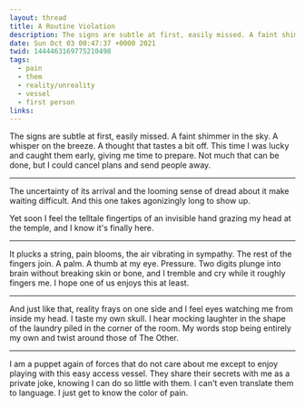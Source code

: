 ```yaml
---
layout: thread
title: A Routine Violation
description: The signs are subtle at first, easily missed. A faint shimmer in the sky. A whisper on the breeze. A thought that tastes a bit off. This time I was lucky and caught them early, giving me time to prepare. Not much that can be done, but I could cancel plans and send people away.
date: Sun Oct 03 00:47:37 +0000 2021
twid: 1444463169775210498
tags:
  - pain
  - them
  - reality/unreality
  - vessel
  - first person
links:
---
```

<article class="thread">
<section class="tweet">
<p>The signs are subtle at first, easily missed. A faint shimmer in the sky. A whisper on the breeze. A thought that tastes a bit off. This time I was lucky and caught them early, giving me time to prepare. Not much that can be done, but I could cancel plans and send people away.</p>
</section>
<hr class="tweet_sep">
<section class="tweet">
<p>The uncertainty of its arrival and the looming sense of dread about it make waiting difficult. And this one takes agonizingly long to show up.</p>
<p>Yet soon I feel the telltale fingertips of an invisible hand grazing my head at the temple, and I know it's finally here.</p>
</section>
<hr class="tweet_sep">
<section class="tweet">
<p>It plucks a string, pain blooms, the air vibrating in sympathy. The rest of the fingers join. A palm. A thumb at my eye. Pressure. Two digits plunge into brain without breaking skin or bone, and I tremble and cry while it roughly fingers me. I hope one of us enjoys this at least.</p>
</section>
<hr class="tweet_sep">
<section class="tweet">
<p>And just like that, reality frays on one side and I feel eyes watching me from inside my head. I taste my own skull. I hear mocking laughter in the shape of the laundry piled in the corner of the room. My words stop being entirely my own and twist around those of The Other.</p>
</section>
<hr class="tweet_sep">
<section class="tweet">
<p>I am a puppet again of forces that do not care about me except to enjoy playing with this easy access vessel. They share their secrets with me as a private joke, knowing I can do so little with them. I can't even translate them to language. I just get to know the color of pain.</p>
</section>
</article>
